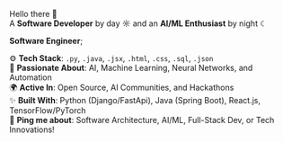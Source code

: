 Hello there 👋  
A **Software Developer** by day ☼ and an **AI/ML Enthusiast** by night ☾  

**Software Engineer**;  

⚙️ **Tech Stack**: `.py`, `.java`, `.jsx`, `.html`, `.css`, `.sql`, `.json`  
🤖 **Passionate About**: AI, Machine Learning, Neural Networks, and Automation  
🌍 **Active In**: Open Source, AI Communities, and Hackathons  
✨ **Built With**: Python (Django/FastApi), Java (Spring Boot), React.js, TensorFlow/PyTorch  
💬 **Ping me about**: Software Architecture, AI/ML, Full-Stack Dev, or Tech Innovations!  
